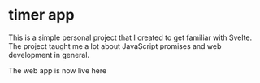 # timer app

This is a simple personal project that I created to get familiar with Svelte.
The project taught me a lot about JavaScript promises and web development in general.

The web app is now live here